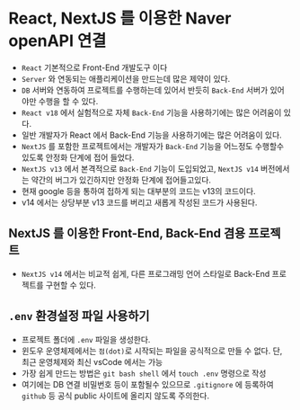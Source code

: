 # React, NextJS 를 이용한 Naver openAPI 연결

- `React` 기본적으로 Front-End 개발도구 이다
- `Server` 와 연동되는 애플리케이션을 만드는데 많은 제약이 있다.
- `DB` 서버와 연동하여 프로젝트를 수행하는데 있어서 반듯히 `Back-End` 서버가 있어야만 수행을 할 수 있다.
- `React v18` 에서 실험적으로 자체 `Back-End` 기능을 사용하기에는 많은 어려움이 있다.
- 일반 개발자가 React 에서 Back-End 기능을 사용하기에는 많은 어려움이 있다.
- `NextJS` 를 포함한 프로젝트에서는 개발자가 `Back-End` 기능을 어느정도 수행할수 있도록 안정화 단계에 접어 들었다.
- `NextJS v13` 에서 본격적으로 `Back-End` 기능이 도입되었고, `NextJS v14` 버전에서는 약간의 버그가 있긴하지만 안정화 단계에 접어들고있다.
- 현재 google 등을 통하여 접하게 되는 대부분의 코드는 v13의 코드이다.
- v14 에서는 상당부분 v13 코드를 버리고 새롭게 작성된 코드가 사용된다.

## NextJS 를 이용한 Front-End, Back-End 겸용 프로젝트

- `NextJS v14` 에서는 비교적 쉽게, 다른 프로그래밍 언어 스타일로 Back-End 프로젝트를 구현할 수 있다.

## `.env` 환경설정 파일 사용하기

- 프로젝트 폴더에 `.env` 파일을 생성한다.
- 윈도우 운영체제에서는 `점(dot)`로 시작되는 파일을 공식적으로 만들 수 없다. 단, 최근 운영체제와 최신 vsCode 에서는 가능
- 가장 쉽게 만드는 방법은 `git bash shell` 에서 `touch .env` 명령으로 작성
- 여기에는 DB 연결 비밀번호 등이 포함될수 있으므로 `.gitignore` 에 등록하여 `github` 등 공식 public 사이트에 올리지 않도록 주의한다.

